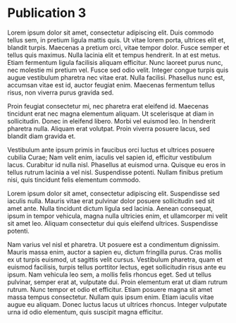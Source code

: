# Publication 3

Lorem ipsum dolor sit amet, consectetur adipiscing elit. Duis commodo tellus sem, in pretium ligula mattis quis. Ut vitae lorem porta, ultrices elit et, blandit turpis. Maecenas a pretium orci, vitae tempor dolor. Fusce semper et tellus quis maximus. Nulla lacinia elit et tempus hendrerit. In at est metus. Etiam fermentum ligula facilisis aliquam efficitur. Nunc laoreet purus nunc, nec molestie mi pretium vel. Fusce sed odio velit. Integer congue turpis quis augue vestibulum pharetra nec vitae erat. Nulla facilisi. Phasellus nunc est, accumsan vitae est id, auctor feugiat enim. Maecenas fermentum tellus risus, non viverra purus gravida sed.

Proin feugiat consectetur mi, nec pharetra erat eleifend id. Maecenas tincidunt erat nec magna elementum aliquam. Ut scelerisque at diam in sollicitudin. Donec in eleifend libero. Morbi vel euismod leo. In hendrerit pharetra nulla. Aliquam erat volutpat. Proin viverra posuere lacus, sed blandit diam gravida et.

Vestibulum ante ipsum primis in faucibus orci luctus et ultrices posuere cubilia Curae; Nam velit enim, iaculis vel sapien id, efficitur vestibulum lacus. Curabitur id nulla nisl. Phasellus at euismod urna. Quisque eu eros in tellus rutrum lacinia a vel nisl. Suspendisse potenti. Nullam finibus pretium nisi, quis tincidunt felis elementum commodo.

Lorem ipsum dolor sit amet, consectetur adipiscing elit. Suspendisse sed iaculis nulla. Mauris vitae erat pulvinar dolor posuere sollicitudin sed sit amet ante. Nulla tincidunt dictum ligula sed lacinia. Aenean consequat, ipsum in tempor vehicula, magna nulla ultricies enim, et ullamcorper mi velit sit amet leo. Aliquam consectetur dui quis eleifend ultrices. Suspendisse potenti.

Nam varius vel nisl et pharetra. Ut posuere est a condimentum dignissim. Mauris massa enim, auctor a sapien eu, dictum fringilla purus. Cras mollis ex ut turpis euismod, ut sagittis velit cursus. Vestibulum pharetra, quam et euismod facilisis, turpis tellus porttitor lectus, eget sollicitudin risus ante eu ipsum. Nam vehicula leo sem, a mollis felis rhoncus eget. Sed ut tellus pulvinar, semper erat at, vulputate dui. Proin elementum erat ut diam rutrum rutrum. Nunc tempor et odio et efficitur. Etiam posuere magna sit amet massa tempus consectetur. Nullam quis ipsum enim. Etiam iaculis vitae augue eu aliquam. Donec luctus lacus ut ultrices rhoncus. Integer vulputate urna id odio elementum, quis suscipit magna efficitur.
